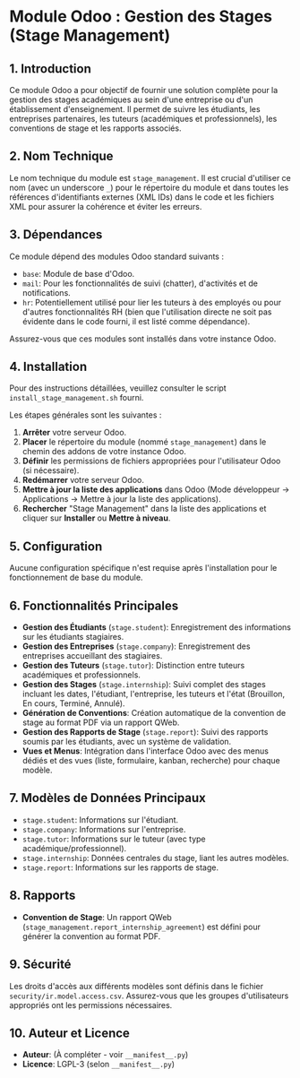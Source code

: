 # Module Odoo : Gestion des Stages (Stage Management)

## 1. Introduction

Ce module Odoo a pour objectif de fournir une solution complète pour la gestion des stages académiques au sein d'une entreprise ou d'un établissement d'enseignement. Il permet de suivre les étudiants, les entreprises partenaires, les tuteurs (académiques et professionnels), les conventions de stage et les rapports associés.

## 2. Nom Technique

Le nom technique du module est `stage_management`. Il est crucial d'utiliser ce nom (avec un underscore `_`) pour le répertoire du module et dans toutes les références d'identifiants externes (XML IDs) dans le code et les fichiers XML pour assurer la cohérence et éviter les erreurs.

## 3. Dépendances

Ce module dépend des modules Odoo standard suivants :

*   `base`: Module de base d'Odoo.
*   `mail`: Pour les fonctionnalités de suivi (chatter), d'activités et de notifications.
*   `hr`: Potentiellement utilisé pour lier les tuteurs à des employés ou pour d'autres fonctionnalités RH (bien que l'utilisation directe ne soit pas évidente dans le code fourni, il est listé comme dépendance).

Assurez-vous que ces modules sont installés dans votre instance Odoo.

## 4. Installation

Pour des instructions détaillées, veuillez consulter le script `install_stage_management.sh` fourni.

Les étapes générales sont les suivantes :

1.  **Arrêter** votre serveur Odoo.
2.  **Placer** le répertoire du module (nommé `stage_management`) dans le chemin des addons de votre instance Odoo.
3.  **Définir** les permissions de fichiers appropriées pour l'utilisateur Odoo (si nécessaire).
4.  **Redémarrer** votre serveur Odoo.
5.  **Mettre à jour la liste des applications** dans Odoo (Mode développeur -> Applications -> Mettre à jour la liste des applications).
6.  **Rechercher** "Stage Management" dans la liste des applications et cliquer sur **Installer** ou **Mettre à niveau**.

## 5. Configuration

Aucune configuration spécifique n'est requise après l'installation pour le fonctionnement de base du module.

## 6. Fonctionnalités Principales

*   **Gestion des Étudiants** (`stage.student`): Enregistrement des informations sur les étudiants stagiaires.
*   **Gestion des Entreprises** (`stage.company`): Enregistrement des entreprises accueillant des stagiaires.
*   **Gestion des Tuteurs** (`stage.tutor`): Distinction entre tuteurs académiques et professionnels.
*   **Gestion des Stages** (`stage.internship`): Suivi complet des stages incluant les dates, l'étudiant, l'entreprise, les tuteurs et l'état (Brouillon, En cours, Terminé, Annulé).
*   **Génération de Conventions**: Création automatique de la convention de stage au format PDF via un rapport QWeb.
*   **Gestion des Rapports de Stage** (`stage.report`): Suivi des rapports soumis par les étudiants, avec un système de validation.
*   **Vues et Menus**: Intégration dans l'interface Odoo avec des menus dédiés et des vues (liste, formulaire, kanban, recherche) pour chaque modèle.

## 7. Modèles de Données Principaux

*   `stage.student`: Informations sur l'étudiant.
*   `stage.company`: Informations sur l'entreprise.
*   `stage.tutor`: Informations sur le tuteur (avec type académique/professionnel).
*   `stage.internship`: Données centrales du stage, liant les autres modèles.
*   `stage.report`: Informations sur les rapports de stage.

## 8. Rapports

*   **Convention de Stage**: Un rapport QWeb (`stage_management.report_internship_agreement`) est défini pour générer la convention au format PDF.

## 9. Sécurité

Les droits d'accès aux différents modèles sont définis dans le fichier `security/ir.model.access.csv`. Assurez-vous que les groupes d'utilisateurs appropriés ont les permissions nécessaires.

## 10. Auteur et Licence

*   **Auteur**: (À compléter - voir `__manifest__.py`)
*   **Licence**: LGPL-3 (selon `__manifest__.py`)

